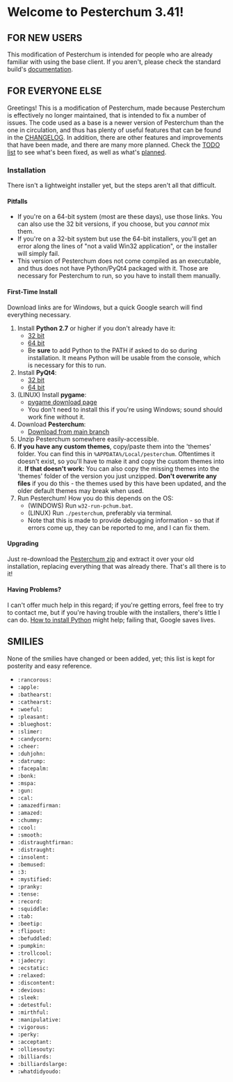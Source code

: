 Welcome to Pesterchum 3.41!
=============================

## FOR NEW USERS
This modification of Pesterchum is intended for people who are already familiar
with using the base client.
If you aren't, please check the standard build's [documentation][doc].

[doc]: https://github.com/illuminatedwax/pesterchum/blob/master/README.mkdn

## FOR EVERYONE ELSE
Greetings! This is a modification of Pesterchum, made because Pesterchum is
effectively no longer maintained, that is intended to fix a number of issues.
The code used as a base is a newer version of Pesterchum than the one in
circulation, and thus has plenty of useful features that can be found in the
[CHANGELOG][changes].
In addition, there are other features and improvements that have been made, and
there are many more planned. Check the [TODO list][todo-done] to see what's
been fixed, as well as what's [planned][todo-upcoming].

[changes]: https://github.com/karxi/pesterchum/blob/master/CHANGELOG.mkdn
[todo-done]: https://github.com/karxi/pesterchum/blob/master/TODO.mkdn#tododone
[todo-upcoming]: https://github.com/karxi/pesterchum/blob/master/TODO.mkdn#features

### Installation
There isn't a lightweight installer yet, but the steps aren't all that
difficult.

#### Pitfalls
* If you're on a 64-bit system (most are these days), use those links. You can
  also use the 32 bit versions, if you choose, but you *cannot* mix them.
* If you're on a 32-bit system but use the 64-bit installers, you'll get an
  error along the lines of "not a valid Win32 application", or the 
  installer will simply fail.
* This version of Pesterchum does not come compiled as an executable, and thus
  does not have Python/PyQt4 packaged with it. Those are necessary for
  Pesterchum to run, so you have to install them manually.

#### First-Time Install
Download links are for Windows, but a quick Google search will find everything
necessary.

1. Install **Python 2.7** or higher if you don't already have it:
    * [32 bit][python2-32]
    * [64 bit][python2-64]
    * Be **sure** to add Python to the PATH if asked to do so during
      installation. It means Python will be usable from the console,
      which is necessary for this to run.
2. Install **PyQt4**:
    * [32 bit][pyqt4-32]
    * [64 bit][pyqt4-64]
3. (LINUX) Install **pygame**:
    * [pygame download page][pygame-dl]
    * You don't need to install this if you're using Windows; sound should
      work fine without it.
4. Download **Pesterchum**:
    * [Download from main branch][pchum-zip]
5. Unzip Pesterchum somewhere easily-accessible.
6. **If you have any custom themes**, copy/paste them into the 'themes' folder.
   You can find this in `%APPDATA%/Local/pesterchum`.
   Oftentimes it doesn't exist, so you'll have to make it and copy the custom
   themes into it.
   __If that doesn't work:__
   You can also copy the missing themes into the 'themes' folder of the version
   you just unzipped. **Don't overwrite any files** if you do this - the themes
   used by this have been updated, and the older default themes may break when
   used.
7. Run Pesterchum! How you do this depends on the OS:
    * (WINDOWS) Run `w32-run-pchum.bat`.
    * (LINUX) Run `./pesterchum`, preferably via terminal.
    * Note that this is made to provide debugging information - so that if
      errors come up, they can be reported to me, and I can fix them.

[python2-32]: https://www.python.org/ftp/python/2.7.12/python-2.7.12.msi
[python2-64]: https://www.python.org/ftp/python/2.7.12/python-2.7.12.amd64.msi
[pyqt4-32]: http://sourceforge.net/projects/pyqt/files/PyQt4/PyQt-4.11.4/PyQt4-4.11.4-gpl-Py2.7-Qt4.8.7-x32.exe
[pyqt4-64]: http://sourceforge.net/projects/pyqt/files/PyQt4/PyQt-4.11.4/PyQt4-4.11.4-gpl-Py2.7-Qt4.8.7-x64.exe
[pygame-dl]: http://www.pygame.org/download.shtml
[pchum-zip]: https://github.com/karxi/pesterchum/archive/master.zip

#### Upgrading
Just re-download the [Pesterchum zip][pchum-zip] and extract it over your old
installation, replacing everything that was already there. That's all there is
to it!

#### Having Problems?
I can't offer much help in this regard; if you're getting errors, feel free to
try to contact me, but if you're having trouble with the installers, there's
little I can do. [How to install Python][howtogetpython] might help; failing
that, Google saves lives.

[howtogetpython]: http://www.howtogeek.com/197947/how-to-install-python-on-windows/



SMILIES
-------
None of the smilies have changed or been added, yet; this list is kept for
posterity and easy reference.

* `:rancorous:`
* `:apple:`
* `:bathearst:`
* `:cathearst:`
* `:woeful:`
* `:pleasant:`
* `:blueghost:`
* `:slimer:`
* `:candycorn:`
* `:cheer:`
* `:duhjohn:`
* `:datrump:`
* `:facepalm:`
* `:bonk:`
* `:mspa:`
* `:gun:`
* `:cal:`
* `:amazedfirman:`
* `:amazed:`
* `:chummy:`
* `:cool:`
* `:smooth:`
* `:distraughtfirman:`
* `:distraught:`
* `:insolent:`
* `:bemused:`
* `:3:`
* `:mystified:`
* `:pranky:`
* `:tense:`
* `:record:`
* `:squiddle:`
* `:tab:`
* `:beetip:`
* `:flipout:`
* `:befuddled:`
* `:pumpkin:`
* `:trollcool:`
* `:jadecry:`
* `:ecstatic:`
* `:relaxed:`
* `:discontent:`
* `:devious:`
* `:sleek:`
* `:detestful:`
* `:mirthful:`
* `:manipulative:`
* `:vigorous:`
* `:perky:`
* `:acceptant:`
* `:olliesouty:`
* `:billiards:`
* `:billiardslarge:`
* `:whatdidyoudo:`

